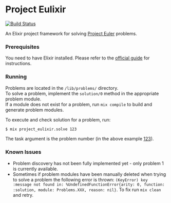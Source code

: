 # Project Eulixir

[![Build Status](https://travis-ci.org/csuzw/project-eulixir.svg?branch=master)](https://travis-ci.org/csuzw/project-eulixir)

An Elixir project framework for solving [Project Euler](https://projecteuler.net/) problems.

### Prerequisites

You need to have Elixir installed. Please refer to the [official guide](http://elixir-lang.org/install.html) for instructions.

### Running

Problems are located in the `/lib/problems/` directory.  
To solve a problem, implement the `solution/0` method in the appropriate problem module.  
If a module does not exist for a problem, run `mix compile` to build and generate problem modules.

To execute and check solution for a problem, run:

```sh
$ mix project_eulixir.solve 123
```

The task argument is the problem number (in the above example [123](https://projecteuler.net/problem=123)).

### Known Issues

* Problem discovery has not been fully implemented yet - only problem 1 is currently available.
* Sometimes if problem modules have been manually deleted when trying to solve a problem the following error is thrown: `(KeyError) key :message not found in: %UndefinedFunctionError{arity: 0, function: :solution, module: Problems.XXX, reason: nil}`.  To fix run `mix clean` and retry.



